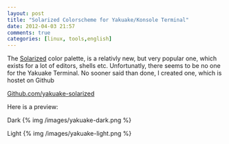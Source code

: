 ```yaml
---
layout: post
title: "Solarized Colorscheme for Yakuake/Konsole Terminal"
date: 2012-04-03 21:57
comments: true
categories: [linux, tools,english]
---
```


The [Solarized](http://ethanschoonover.com/solarized) color palette, is a relativly new, but very popular one, which exists for a lot of editors, shells etc.
Unfortunatly, there seems to be no one for the Yakuake Terminal. No sooner said than done, I created one, which is hostet on Github


[Github.com/yakuake-solarized](https://github.com/zealot128/yakuake-solarized)

Here is a preview:

Dark
{% img /images/yakuake-dark.png %}

Light
{% img /images/yakuake-light.png %}
